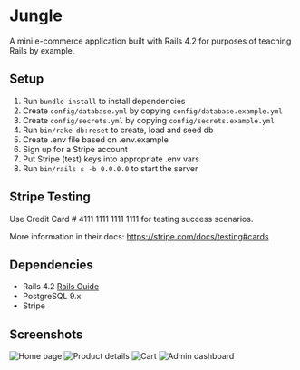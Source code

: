 # Jungle

A mini e-commerce application built with Rails 4.2 for purposes of teaching Rails by example.


## Setup

1. Run `bundle install` to install dependencies
2. Create `config/database.yml` by copying `config/database.example.yml`
3. Create `config/secrets.yml` by copying `config/secrets.example.yml`
4. Run `bin/rake db:reset` to create, load and seed db
5. Create .env file based on .env.example
6. Sign up for a Stripe account
7. Put Stripe (test) keys into appropriate .env vars
8. Run `bin/rails s -b 0.0.0.0` to start the server

## Stripe Testing

Use Credit Card # 4111 1111 1111 1111 for testing success scenarios.

More information in their docs: <https://stripe.com/docs/testing#cards>

## Dependencies

* Rails 4.2 [Rails Guide](http://guides.rubyonrails.org/v4.2/)
* PostgreSQL 9.x
* Stripe

## Screenshots

![Home page](/Users/zachharrison/lighthouse/w9/jungle/app/assets/img/home-page.png)
![Product details](/Users/zachharrison/lighthouse/w9/jungle/app/assets/img/product-details.png)
![Cart](/Users/zachharrison/lighthouse/w9/jungle/app/assets/img/cart.png)
![Admin dashboard](/Users/zachharrison/lighthouse/w9/jungle/app/assets/img/admin-dashboard.png)
